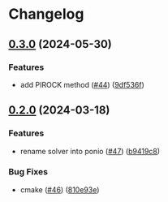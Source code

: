 # Changelog

## [0.3.0](https://github.com/hpc-maths/ponio/compare/v0.2.0...v0.3.0) (2024-05-30)


### Features

* add PIROCK method ([#44](https://github.com/hpc-maths/ponio/issues/44)) ([9df536f](https://github.com/hpc-maths/ponio/commit/9df536f0c17719af8f0a5086ea7e31b293b76111))

## [0.2.0](https://github.com/hpc-maths/ponio/compare/v0.1.0...v0.2.0) (2024-03-18)


### Features

* rename solver into ponio ([#47](https://github.com/hpc-maths/ponio/issues/47)) ([b9419c8](https://github.com/hpc-maths/ponio/commit/b9419c8a0e907f97e54c24da53b7d08d3bd960cf))


### Bug Fixes

* cmake ([#46](https://github.com/hpc-maths/ponio/issues/46)) ([810e93e](https://github.com/hpc-maths/ponio/commit/810e93e767cb358e5e1fa337e654d5e9b64397a4))
